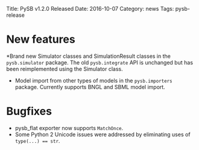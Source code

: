 Title: PySB v1.2.0 Released
Date: 2016-10-07
Category: news
Tags: pysb-release

# New features
*Brand new Simulator classes and SimulationResult classes in the 
`pysb.simulator` package. The old `pysb.integrate` API is unchanged but has been
 reimplemented using the Simulator class.
* Model import from other types of models in the `pysb.importers` package. 
Currently supports BNGL and SBML model import.

# Bugfixes
* pysb_flat exporter now supports `MatchOnce`.
* Some Python 2 Unicode issues were addressed by eliminating uses of 
`type(...) == str`.
